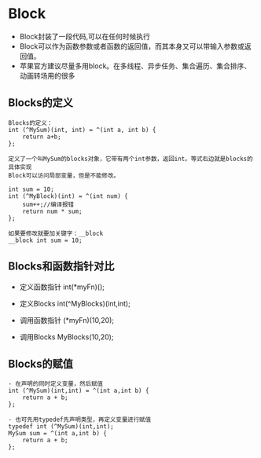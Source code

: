 # Block

- Block封装了一段代码,可以在任何时候执行
- Block可以作为函数参数或者函数的返回值，而其本身又可以带输入参数或返回值。
- 苹果官方建议尽量多用block。在多线程、异步任务、集合遍历、集合排序、动画转场用的很多



## Blocks的定义

```
Blocks的定义：
int (^MySum)(int, int) = ^(int a, int b) {
	return a+b;
};

定义了一个叫MySum的blocks对象，它带有两个int参数，返回int。等式右边就是blocks的具体实现
Block可以访问局部变量，但是不能修改。

int sum = 10;
int (^MyBlock)(int) = ^(int num) {
	sum++;//编译报错
	return num * sum;
};

如果要修改就要加关键字：__block
__block int sum = 10;
```



## Blocks和函数指针对比

- 定义函数指针     int(*myFn)();


- 定义Blocks         int(^MyBlocks)(int,int);


- 调用函数指针     (*myFn)(10,20);


- 调用Blocks         MyBlocks(10,20);



## Blocks的赋值

```
- 在声明的同时定义变量，然后赋值
int (^MySum)(int,int) = ^(int a,int b) {
	return a + b;
};

- 也可先用typedef先声明类型，再定义变量进行赋值
typedef int (^MySum)(int,int);
MySum sum = ^(int a,int b) {
	return a + b;
}; 
```

